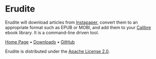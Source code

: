 # Erudite

Erudite will download articles from
[Instapaper](http://www.instapaper.com/), convert them to an appropriate
format such as EPUB or MOBI, and add them to your
[Calibre](http://calibre-ebook.com/) ebook library. It is a command-line
driven tool.

[Home Page](http://evanmclean.com/software/erudite/) &bull;
[Downloads](https://github.com/evmcl/erudite/downloads) &bull;
[GitHub](https://github.com/evmcl/erudite)

Erudite is distributed under the [Apache License
2.0](http://www.apache.org/licenses/LICENSE-2.0).
